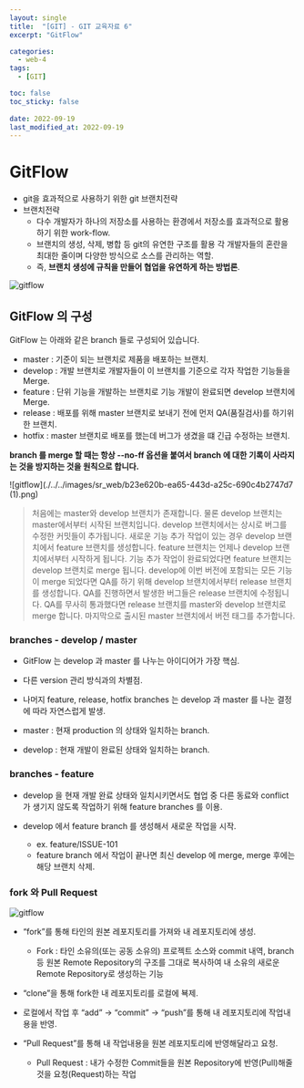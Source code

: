 ```yaml
---
layout: single
title:  "[GIT] - GIT 교육자료 6"
excerpt: "GitFlow"

categories:
  - web-4
tags:
  - [GIT]

toc: false
toc_sticky: false
 
date: 2022-09-19
last_modified_at: 2022-09-19
---
```

# GitFlow
- git을 효과적으로 사용하기 위한 git 브랜치전략
- 브랜치전략
  - 다수 개발자가 하나의 저장소를 사용하는 환경에서 저장소를 효과적으로 활용하기 위한 work-flow.
  - 브랜치의 생성, 삭제, 병합 등 git의 유연한 구조를 활용 각 개발자들의 혼란을 최대한 줄이며 다양한 방식으로 소스를 관리하는 역할.
  - 즉, **브랜치 생성에 규칙을 만들어 협업을 유연하게 하는 방법론**.

![gitflow](./../../images/sr_web/66ee6852-7375-48ff-b81a-a83ba8f27cf3.png)

## GitFlow 의 구성
GitFlow 는 아래와 같은 branch 들로 구성되어 있습니다.

- master  : 기준이 되는 브랜치로 제품을 배포하는 브랜치. 
- develop : 개발 브랜치로 개발자들이 이 브랜치를 기준으로 각자 작업한 기능들을 Merge. 
- feature : 단위 기능을 개발하는 브랜치로 기능 개발이 완료되면 develop 브랜치에 Merge.
- release : 배포를 위해 master 브랜치로 보내기 전에 먼저 QA(품질검사)를 하기위한 브랜치. 
- hotfix  : master 브랜치로 배포를 했는데 버그가 생겼을 떄 긴급 수정하는 브랜치.

**branch 를 merge 할 때는 항상 --no-ff 옵션을 붙여서 branch 에 대한 기록이 사라지는 것을 방지하는 것을 원칙으로 합니다.**

![gitflow](./../../images/sr_web/b23e620b-ea65-443d-a25c-690c4b2747d7 (1).png)

> 처음에는 master와 develop 브랜치가 존재합니다. 물론 develop 브랜치는 
> master에서부터 시작된 브랜치입니다. develop 브랜치에서는 상시로 버그를 수정한 
> 커밋들이 추가됩니다. 새로운 기능 추가 작업이 있는 경우 develop 브랜치에서 
> feature 브랜치를 생성합니다. feature 브랜치는 언제나 develop 브랜치에서부터 
> 시작하게 됩니다. 기능 추가 작업이 완료되었다면 feature 브랜치는 develop 브랜치로 merge 됩니다.
> develop에 이번 버전에 포함되는 모든 기능이 merge 되었다면 QA를 하기 위해 develop 
> 브랜치에서부터 release 브랜치를 생성합니다. QA를 진행하면서 발생한 버그들은 release 브랜치에
> 수정됩니다. QA를 무사히 통과했다면 release 브랜치를 master와 develop 브랜치로 merge 합니다.
> 마지막으로 출시된 master 브랜치에서 버전 태그를 추가합니다.

### branches - develop / master
- GitFlow 는 develop 과 master 를 나누는 아이디어가 가장 핵심. 
- 다른 version 관리 방식과의 차별점.
- 나머지 feature, release, hotfix branches 는 develop 과 master 를 나눈 결정에 따라 자연스럽게 발생.

- master : 현재 production 의 상태와 일치하는 branch.
- develop : 현재 개발이 완료된 상태와 일치하는 branch.

### branches - feature
- develop 을 현재 개발 완료 상태와 일치시키면서도 협업 중 다른 동료와 conflict 가 생기지 않도록 작업하기 위해 feature branches 를 이용.

- develop 에서 feature branch 를 생성해서 새로운 작업을 시작.
  - ex. feature/ISSUE-101
  - feature branch 에서 작업이 끝나면 최신 develop 에 merge, merge 후에는 해당 브랜치 삭제.

### fork 와 Pull Request

![gitflow](./../../images/sr_web/one_of_the_git_flow.png)

- “fork”를 통해 타인의 원본 레포지토리를 가져와 내 레포지토리에 생성.
  - Fork : 타인 소유의(또는 공동 소유의) 프로젝트 소스와 commit 내역, branch 등 원본 Remote Repository의 구조를 그대로 복사하여 내 소유의 새로운 Remote Repository로 생성하는 기능

- “clone”을 통해 fork한 내 레포지토리를 로컬에 뵥제.
- 로컬에서 작업 후 “add” -> “commit” -> “push”를 통해 내 레포지토리에 작업내용을 반영.
- “Pull Request”를 통해 내 작업내용을 원본 레포지토리에 반영해달라고 요청.
  - Pull Request : 내가 수정한 Commit들을 원본 Repository에 반영(Pull)해줄 것을 요청(Request)하는 작업
